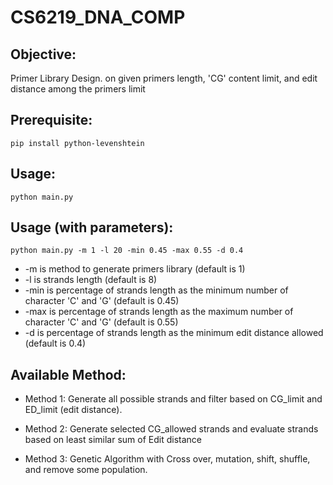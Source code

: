 # CS6219_DNA_COMP
## Objective:
Primer Library Design. on given primers length, 'CG' content limit, and edit distance among the primers limit


## Prerequisite:

``` pip install python-levenshtein ```


## Usage:
``` python main.py ```

## Usage (with parameters):
``` python main.py -m 1 -l 20 -min 0.45 -max 0.55 -d 0.4 ```

* -m 	is method to generate primers library (default is 1)
* -l    is strands length (default is 8)
* -min  is percentage of strands length as the minimum number of character 'C' and 'G' (default is 0.45)
* -max  is percentage of strands length as the maximum number of character 'C' and 'G' (default is 0.55)
* -d    is percentage of strands length as the minimum edit distance allowed (default is 0.4)

## Available Method:
* Method 1: Generate all possible strands and filter based on CG_limit and ED_limit (edit distance). 

* Method 2: Generate selected CG_allowed strands and evaluate strands based on least similar sum of Edit distance

* Method 3: Genetic Algorithm with Cross over, mutation, shift, shuffle, and remove some population.


